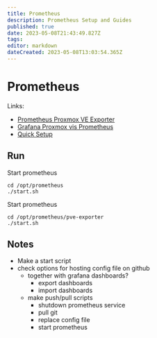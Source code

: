 ```yaml
---
title: Prometheus
description: Prometheus Setup and Guides
published: true
date: 2023-05-08T21:43:49.827Z
tags: 
editor: markdown
dateCreated: 2023-05-08T13:03:54.365Z
---
```


# Prometheus
Links:
* [Prometheus Proxmox VE Exporter](https://github.com/prometheus-pve/prometheus-pve-exporter)
* [Grafana Proxmox vis Prometheus](https://grafana.com/grafana/dashboards/10347-proxmox-via-prometheus/)
* [Quick Setup](https://prometheus.io/docs/prometheus/latest/getting_started/)

## Run
Start prometheus
```
cd /opt/prometheus
./start.sh
```

Start prometheus
```
cd /opt/prometheus/pve-exporter
./start.sh
```

## Notes
* Make a start script
* check options for hosting config file on github
    * together with grafana dashboards?
        * export dashboards
        * import dashboards
    * make push/pull scripts
        * shutdown prometheus service
        * pull git
        * replace config file
        * start prometheus